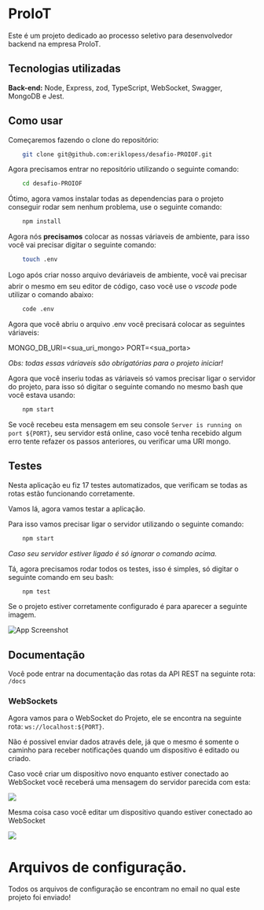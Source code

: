 
# ProIoT

Este é um projeto dedicado ao processo seletivo para desenvolvedor backend na empresa ProIoT.



## Tecnologias utilizadas

**Back-end:** Node, Express, zod, TypeScript, WebSocket, Swagger, MongoDB e Jest.


## Como usar

Começaremos fazendo o clone do repositório:

```bash
    git clone git@github.com:eriklopess/desafio-PROIOF.git
```

Agora precisamos entrar no repositório utilizando o seguinte comando:

```bash
    cd desafio-PROIOF
```

Ótimo, agora vamos instalar todas as dependencias para o projeto conseguir rodar sem nenhum problema, use o seguinte comando:

```bash
    npm install
```

Agora nós **precisamos** colocar as nossas váriaveis de ambiente, para isso você vai precisar digitar o seguinte comando:

```bash
    touch .env
```

Logo após criar nosso arquivo deváriaveis de ambiente, você vai precisar abrir o mesmo em seu editor de código, caso você use o *vscode* pode utilizar o comando abaixo:

```bash
    code .env
```

Agora que você abriu o arquivo .env você precisará colocar as seguintes váriaveis:

MONGO_DB_URI=<sua_uri_mongo>
PORT=<sua_porta>

*Obs: todas essas váriaveis são obrigatórias para o projeto iniciar!*

Agora que você inseriu todas as váriaveis só vamos precisar ligar o servidor do projeto, para isso só digitar o seguinte comando no mesmo bash que você estava usando:

```bash
    npm start
```

Se você recebeu esta mensagem em seu console `Server is running on port ${PORT}`, seu servidor está online, caso você tenha recebido algum erro tente refazer os passos anteriores, ou verificar uma URI mongo.



## Testes

Nesta aplicação eu fiz 17 testes automatizados, que verificam se todas as rotas estão funcionando corretamente.

Vamos lá, agora vamos testar a aplicação.

Para isso vamos precisar ligar o servidor utilizando o seguinte comando:

```bash
    npm start
```
*Caso seu servidor estiver ligado é só ignorar o comando acima.*

Tá, agora precisamos rodar todos os testes, isso é simples, só digitar o seguinte comando em seu bash:

```bash
    npm test
```

Se o projeto estiver corretamente configurado é para aparecer a seguinte imagem.

![App Screenshot](https://i.imgur.com/EmpRHNb.png)
## Documentação

Você pode entrar na documentação das rotas da API REST na seguinte rota: `/docs`

### WebSockets

Agora vamos para o WebSocket do Projeto, ele se encontra na seguinte rota: `ws://localhost:${PORT}`.

Não é possivel enviar dados através dele, já que o mesmo é somente o caminho para receber notificações quando um dispositivo é editado ou criado.

Caso você criar um dispositivo novo enquanto estiver conectado ao WebSocket você receberá uma mensagem do servidor parecida com esta:

![](https://i.imgur.com/Kp3xsLM.png)

Mesma coisa caso você editar um dispositivo quando estiver conectado ao WebSocket

![](https://i.imgur.com/xOkXEE8.png)


# Arquivos de configuração.

Todos os arquivos de configuração se encontram no email no qual este projeto foi enviado!
